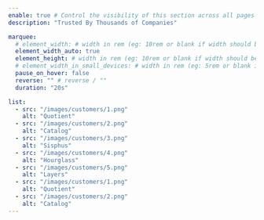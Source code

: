 ```yaml
---
enable: true # Control the visibility of this section across all pages where it is used
description: "Trusted By Thousands of Companies"

marquee:
  # element_width: # width in rem (eg: 10rem or blank if width should be based on item width)
  element_width_auto: true
  element_height: # width in rem (eg: 10rem or blank if width should be based on item width)
  # element_width_in_small_devices: # width in rem (eg: 5rem or blank if width should be based on item width)
  pause_on_hover: false
  reverse: "" # reverse / ""
  duration: "20s"

list:
  - src: "/images/customers/1.png"
    alt: "Quotient"
  - src: "/images/customers/2.png"
    alt: "Catalog"
  - src: "/images/customers/3.png"
    alt: "Sisphus"
  - src: "/images/customers/4.png"
    alt: "Hourglass"
  - src: "/images/customers/5.png"
    alt: "Layers"
  - src: "/images/customers/1.png"
    alt: "Quotient"
  - src: "/images/customers/2.png"
    alt: "Catalog"
---
```

